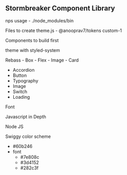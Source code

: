 ## Stormbreaker Component Library

nps usage - ./node_modules/bin

Files to create
theme.js - @anooprav7/tokens
custom-1

Components to build first

theme with styled-system

Rebass - Box - Flex - Image - Card

-   Accordion
-   Button
-   Typography
-   Image
-   Switch
-   Loading

Font

<link href="https://fonts.googleapis.com/css?family=Nunito:300,400,700" rel="stylesheet">

Javascript in Depth

Node JS

Swiggy color scheme

-   #60b246
-   font
    -   #7e808c
    -   #3d4152
    -   #282c3f
